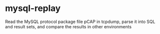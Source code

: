 # mysql-replay
Read the MySQL protocol package file pCAP in tcpdump, parse it into SQL and result sets, and compare the results in other environments
